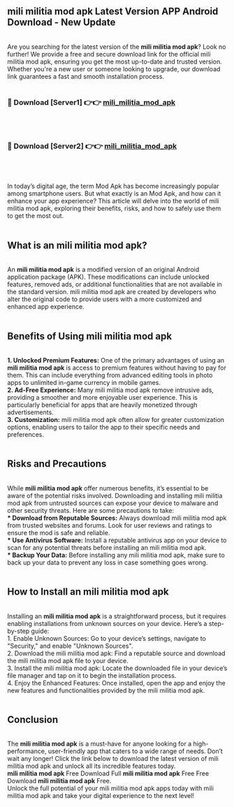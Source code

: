 ## mili militia mod apk Latest Version APP Android Download - New Update
<br>
Are you searching for the latest version of the <strong>mili militia mod apk</strong>? Look no further! We provide a free and secure download link for the official mili militia mod apk, ensuring you get the most up-to-date and trusted version. Whether you're a new user or someone looking to upgrade, our download link guarantees a fast and smooth installation process.
<br>
<br>
<h3>🔴 Download [Server1] 👉👉 <a href="https://modyolo.store/mili+militia+mod+apk">mili_militia_mod_apk</a></h3><br>
<br>
<h3>🔴 Download [Server2] 👉👉 <a href="https://modyolo.store/mili+militia+mod+apk">mili_militia_mod_apk</a></h3><br>
<br>
<br>
In today’s digital age, the term Mod Apk has become increasingly popular among smartphone users. But what exactly is an Mod Apk, and how can it enhance your app experience? This article will delve into the world of mili militia mod apk, exploring their benefits, risks, and how to safely use them to get the most out.
<br>
<br>
<h2>What is an mili militia mod apk?</h2>
<br>
An <strong>mili militia mod apk</strong> is a modified version of an original Android application package (APK). These modifications can include unlocked features, removed ads, or additional functionalities that are not available in the standard version. mili militia mod apk are created by developers who alter the original code to provide users with a more customized and enhanced app experience.
<br>
<br>
<h2>Benefits of Using mili militia mod apk</h2>
<br>
<strong> 1. Unlocked Premium Features:</strong> One of the primary advantages of using an <strong>mili militia mod apk</strong> is access to premium features without having to pay for them. This can include everything from advanced editing tools in photo apps to unlimited in-game currency in mobile games.
<br>
<strong> 2. Ad-Free Experience:</strong> Many mili militia mod apk remove intrusive ads, providing a smoother and more enjoyable user experience. This is particularly beneficial for apps that are heavily monetized through advertisements.
<br>
<strong> 3. Customization:</strong> mili militia mod apk often allow for greater customization options, enabling users to tailor the app to their specific needs and preferences.
<br>
<br>
<h2>Risks and Precautions</h2>
<br>
While <strong>mili militia mod apk</strong> offer numerous benefits, it’s essential to be aware of the potential risks involved. Downloading and installing mili militia mod apk from untrusted sources can expose your device to malware and other security threats. Here are some precautions to take:
<br>
<strong> * Download from Reputable Sources:</strong> Always download mili militia mod apk from trusted websites and forums. Look for user reviews and ratings to ensure the mod is safe and reliable.
<br>
<strong> * Use Antivirus Software:</strong> Install a reputable antivirus app on your device to scan for any potential threats before installing an mili militia mod apk.
<br>
<strong> * Backup Your Data:</strong> Before installing any mili militia mod apk, make sure to back up your data to prevent any loss in case something goes wrong.
<br>
<br>
<h2>How to Install an mili militia mod apk</h2>
<br>
Installing an <strong>mili militia mod apk</strong> is a straightforward process, but it requires enabling installations from unknown sources on your device. Here’s a step-by-step guide:
<br>
 1. Enable Unknown Sources: Go to your device’s settings, navigate to "Security," and enable "Unknown Sources".
<br>
 2. Download the mili militia mod apk: Find a reputable source and download the mili militia mod apk file to your device.
<br>
 3. Install the mili militia mod apk: Locate the downloaded file in your device’s file manager and tap on it to begin the installation process.
<br>
 4. Enjoy the Enhanced Features: Once installed, open the app and enjoy the new features and functionalities provided by the mili militia mod apk.
<br>
<br>
<h2><strong>Conclusion</strong></h2>
<br>
The <strong>mili militia mod apk</strong> is a must-have for anyone looking for a high-performance, user-friendly app that caters to a wide range of needs. Don’t wait any longer! Click the link below to download the latest version of mili militia mod apk and unlock all its incredible features today.
<br>
<strong>mili militia mod apk</strong> Free Download Full <strong>mili militia mod apk</strong> Free Free Download <strong>mili militia mod apk</strong> Free.
<br>
Unlock the full potential of your mili militia mod apk apps today with mili militia mod apk and take your digital experience to the next level!